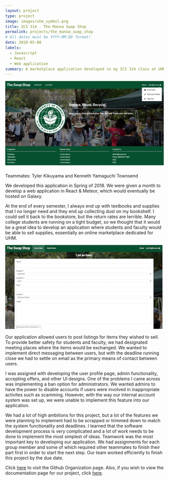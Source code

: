 ```yaml
---
layout: project
type: project
image: images/uhm_symbol.png
title: ICS 314 - The Manoa Swap Shop
permalink: projects/the_manoa_swap_shop
# All dates must be YYYY-MM-DD format!
date: 2018-05-08
labels:
  - Javascript
  - React
  - Web application
summary: A marketplace application developed in my ICS 314 class at UHM.
---
```

<div class="ui huge rounded images">
  <img class="ui image" src="../images/LogInPageMockUp.png">
</div>

Teammates: Tyler Kikuyama and Kenneth Yamaguchi Townsend


We developed this application in Spring of 2018.  We were given a month to develop a web application in React & Meteor, which would eventually be hosted on Galaxy.

At the end of every semester, I always end up with textbooks and supplies that I no longer need and they end up collecting dust on my bookshelf.  I could sell it back to the bookstore, but the return rates are terrible.  Many college students are running on a tight budget, so we thought that it would be a great idea to develop an application where students and faculty would be able to sell supplies, essentially an online marketplace dedicated for UHM.

<div class="ui huge rounded images">
  <img class="ui image" src="../images/ListItem.png">
</div>

Our application allowed users to post listings for items they wished to sell.  To provide better safety for students and faculty, we had designated meeting places where the items would be exchanged.  We wanted to implement direct messaging between users, but with the deadline running close we had to settle on email as the primary means of contact between users.

I was assigned with developing the user profile page, admin functionality, accepting offers, and other UI designs.  One of the problems I came across was implementing a ban option for administrators.  We wanted admins to have the power to disable accounts if users were involved in inappropriate activites such as scamming.  However, with the way our internal account system was set up, we were unable to implement this feature into our application.

We had a lot of high ambitions for this project, but a lot of the features we were planning to implement had to be scrapped or trimmed down to match the system functionality and deadlines.  I learned that the software development process is very complicated and a lot of work needs to be done to implement the most simplest of ideas.  Teamwork was the most important key to developing our application.  We had assignments for each group member and some of which required other teammates to finish their part first in order to start the next step.  Our team worked efficiently to finish this project by the due date.

Click [here](https://github.com/manoaswapshop) to visit the Github Organization page.  Also, if you wish to view the documentation page for our project, click [here](https://manoaswapshop.github.io/).
